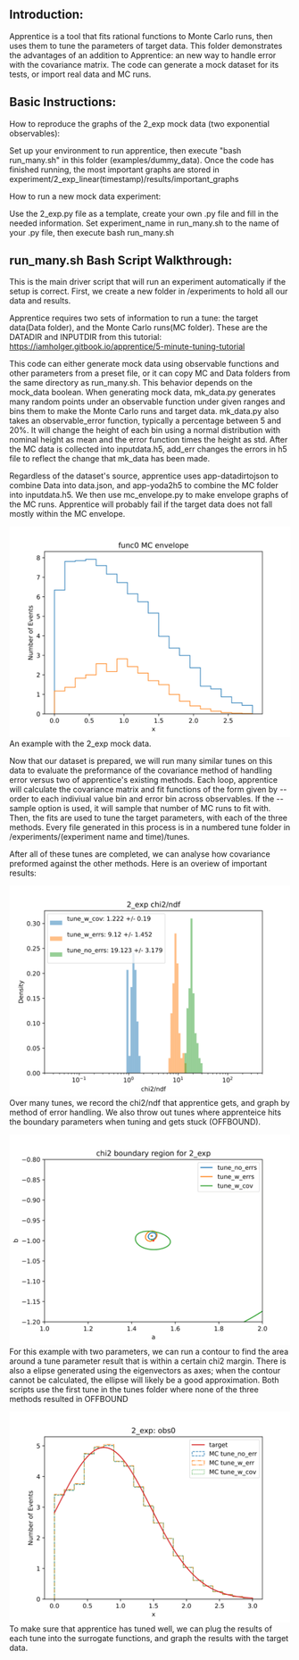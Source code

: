 Introduction:
-------
Apprentice is a tool that fits rational functions to Monte Carlo runs, then uses them to tune the parameters of target data. This folder demonstrates the advantages of an addition to Apprentice: an new way to handle error with the covariance matrix. The code can generate a mock dataset for its tests, or import real data and MC runs.

Basic Instructions:
-------

How to reproduce the graphs of the 2_exp mock data (two exponential observables):

Set up your environment to run apprentice, then execute "bash run_many.sh" in this folder (examples/dummy_data).
Once the code has finished running, the most important graphs are stored in experiment/2_exp_linear(timestamp)/results/important_graphs

How to run a new mock data experiment:

Use the 2_exp.py file as a template, create your own .py file and fill in the needed information. Set experiment_name in run_many.sh to the name of your .py file, then execute bash run_many.sh

run_many.sh Bash Script Walkthrough:
-------

This is the main driver script that will run an experiment automatically if the setup is correct. First, we create a new folder in /experiments to hold all our data and results.

Apprentice requires two sets of information to run a tune: the target data(Data folder), and the Monte Carlo runs(MC folder). These are the DATADIR and INPUTDIR from this tutorial: https://iamholger.gitbook.io/apprentice/5-minute-tuning-tutorial

This code can either generate mock data using observable functions and other parameters from a preset file, or it can copy MC and Data folders from the same directory as run_many.sh. This behavior depends on the mock_data boolean. When generating mock data, mk_data.py generates many random points under an observable function under given ranges and bins them to make the Monte Carlo runs and target data. mk_data.py also takes an observable_error function, typically a percentage between 5 and 20%. It will change the height of each bin using a normal distribution with nominal height as mean and the error function times the height as std. After the MC data is collected into inputdata.h5, add_err changes the errors in h5 file to reflect the change that mk_data has been made. 

Regardless of the dataset's source, apprentice uses app-datadirtojson to combine Data into data.json, and app-yoda2h5 to combine the MC folder into inputdata.h5. We then use mc_envelope.py to make envelope graphs of the MC runs. Apprentice will probably fail if the target data does not fall mostly within the MC envelope.

![mc_envelope example](experiments/2_exp_linear_07-28-2022_00:20:56/results/important_graphs/pngs/func0.png)
An example with the 2_exp mock data.

Now that our dataset is prepared, we will run many similar tunes on this data to evaluate the preformance of the covariance method of handling error versus two of apprentice's existing methods. Each loop, apprentice will calculate the covariance matrix and fit functions of the form given by --order to each indiviual value bin and error bin across observables. If the --sample option is used, it will sample that number of MC runs to fit with. Then, the fits are used to tune the target parameters, with each of the three methods. Every file generated in this process is in a numbered tune folder in /experiments/(experiment name and time)/tunes. 

After all of these tunes are completed, we can analyse how covariance preformed against the other methods. Here is an overiew of important results:

![chi_2 graph example](experiments/2_exp_linear_07-28-2022_00:20:56/results/important_graphs/pngs/2_exp_every_offbound_chi2.png)
Over many tunes, we record the chi2/ndf that apprentice gets, and graph by method of error handling. We also throw out tunes where apprenteice hits the boundary parameters when tuning and gets stuck (OFFBOUND).

![boundary_contour example](experiments/2_exp_linear_07-28-2022_00:20:56/results/important_graphs/pngs/boundary_contour.png)
For this example with two parameters, we can run a contour to find the area around a tune parameter result that is within a certain chi2 margin. There is also a elipse generated using the eigenvectors as axes; when the contour cannot be calculated, the ellipse will likely be a good approximation. Both scripts use the first tune in the tunes folder where none of the three methods resulted in OFFBOUND

![validation example](experiments/2_exp_linear_07-28-2022_00:20:56/results/important_graphs/pngs/2_exp_obs0_tune_validation.png)
To make sure that apprentice has tuned well, we can plug the results of each tune into the surrogate functions, and graph the results with the target data.
